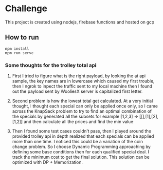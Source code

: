 # Challenge
This project is created using nodejs, firebase functions and hosted on gcp

## How to run
`npm install`  
`npm run serve`

### Some thoughts for the trolley total api
1. First I tried to figure what is the right payload, by looking the at api sample, the key names are in lowercase which caused my first trouble, then I ngrok to inpect the traffic sent to my local machine then I found out the payload sent by WooliesX server is capitalized first letter.

2. Second problem is how the lowest total get calculated. At a very initial thought, I thought each special can only be applied once only, so I came across the KnapSack problem to try to find an optimal combination of the specials by generated all the subsets for example [1,2,3] => [[],[1],[2],[1,2]] and then calculate all the prices and find the min value

3. Then I found some test cases couldn't pass, then I played around the provided trolley api in depth realized that each specials can be applied more than one time. I noticed this could be a variation of the coin change problem. So I choose Dynamic Programming approaching by defining some base conditions then for each qualified special deal. I track the minimum cost to get the final solution. This solution can be optimized with DP + Memorization.
